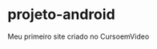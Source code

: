 # projeto-android
Meu primeiro site criado no CursoemVideo

<a href ="alexjjunio.github.io/projeto-android/">
